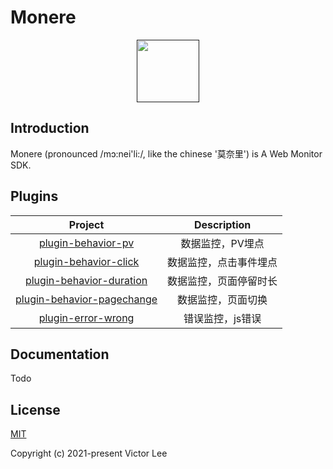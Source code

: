 # Monere



<p align="center"><a href="" target="_blank"><img src="https://vleedesigntheory.github.io/design/vi/monerevi20211212/monere.png" width="100"></a></p>

## Introduction

Monere (pronounced /mɔ:nei'li:/, like the chinese '莫奈里') is A Web Monitor SDK.

## Plugins

|Project|Description|
|:-:|:-:|
|[plugin-behavior-pv](https://github.com/vee-monere/monere/tree/main/packages/plugin-behavior-pv)|数据监控，PV埋点|
|[plugin-behavior-click](https://github.com/vee-monere/monere/tree/main/packages/plugin-behavior-click)|数据监控，点击事件埋点|
|[plugin-behavior-duration](https://github.com/vee-monere/monere/tree/main/packages/plugin-behavior-duration)|数据监控，页面停留时长|
|[plugin-behavior-pagechange](https://github.com/vee-monere/monere/tree/main/packages/plugin-behavior-pagechange)|数据监控，页面切换|
|[plugin-error-wrong](https://github.com/vee-monere/monere/tree/main/packages/plugin-error-wrong)|错误监控，js错误|

## Documentation

Todo
## License

[MIT](http://opensource.org/licenses/MIT)

Copyright (c) 2021-present Victor Lee



